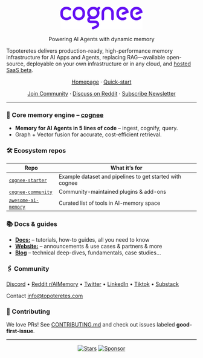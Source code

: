 <p align="center">
   <a href="https://github.com/topoteretes/cognee">
    <img src="https://raw.githubusercontent.com/topoteretes/cognee/refs/heads/dev/assets/cognee-logo-transparent.png" alt="Cognee Logo" height="60">
  </a>
</p>
<p align="center">
  Powering AI Agents with dynamic memory
</p>

Topoteretes delivers production-ready, high-performance memory infrastructure for AI Apps and Agents, replacing RAG—available open-source, deployable on your own infrastructure or in any cloud, and [hosted SaaS beta](https://www.cognee.ai/waitlist). 

 <p align="center">
  <a href="https://www.cognee.ai/">Homepage</a>
  ·
  <a href="https://docs.cognee.ai/quickstart">Quick-start</a>
 </p>
 
 <p align="center">
  <a href="https://discord.gg/NQPKmU5CCg">Join Community</a>
  ·
  <a href="https://reddit.com/r/AIMemory">Discuss on Reddit</a>
  ·
  <a href="https://aimemory.substack.com/">Subscribe Newsletter</a>
   
  </p>

---

### 🚀 Core memory engine  – [cognee](https://github.com/topoteretes/cognee)  
- **Memory for AI Agents in&nbsp;5 lines of code** – ingest, cognify, query.  
- Graph + Vector fusion for accurate, cost-efficient retrieval.  

### 🛠  Ecosystem repos
| Repo | What it’s for |
|------|---------------|
| [`cognee-starter`](https://github.com/topoteretes/cognee-starter) | Example dataset and pipelines to get started with cognee |
| [`cognee-community`](https://github.com/topoteretes/cognee-community) | Community-maintained plugins & add-ons |
| [`awesome-ai-memory`](https://github.com/topoteretes/awesome-ai-memory) | Curated list of tools in AI-memory space |

### 📚 Docs & guides
- [**Docs:**](https://docs.cognee.ai) – tutorials, how-to guides, all you need to know
- [**Website:**](https://www.cognee.ai) – announcements & use cases & partners & more
- [**Blog**](https://www.cognee.ai/blog) – technical deep-dives, fundamentals, case studies...

### 🖇 Community
[Discord](https://discord.gg/cqF6RhDYWz) • [Reddit r/AIMemory](https://reddit.com/r/AIMemory) • [Twitter](https://twitter.com/cognee_) • [LinkedIn](https://www.linkedin.com/company/cognee-ai) • [Tiktok](https://www.tiktok.com/@cognee.ai) • [Substack](https://aimemory.substack.com/)

Contact info@topoteretes.com

### 🤝 Contributing
We love PRs! See [CONTRIBUTING.md](https://github.com/topoteretes/cognee/blob/main/CONTRIBUTING.md) and check out issues labeled **good-first-issue**.  

---

<p align="center">
  <a href="https://github.com/topoteretes/cognee/stargazers"><img src="https://img.shields.io/github/stars/topoteretes/cognee?style=social" alt="Stars"></a>
  <a href="https://github.com/sponsors/topoteretes"><img src="https://img.shields.io/badge/Sponsor-❤️-ff69b4.svg" alt="Sponsor"></a>
</p>
